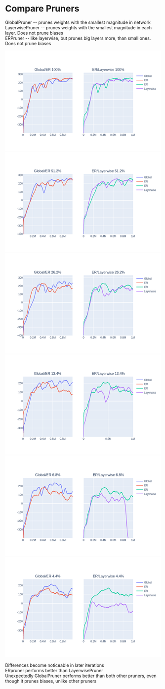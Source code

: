# Compare Pruners

GlobalPruner -- prunes weights with the smallest magnitude in network  
LayerwisePruner -- prunes weights with the smallest magnitude in each layer. Does not prune biases  
ERPruner -- like layerwise, but prunes big layers more, than small ones. Does not prune biases


![100%](/docs/Compare100.png)  
![51%](/docs/Compare51.png)  
![26%](/docs/Compare26.png)  
![13%](/docs/Compare13.png)  
![6.8%](/docs/Compare6.8.png)  
![4.4%](/docs/Compare4.4.png)  


Differences become noticeable in later iterations  
ERpruner performs better than LayerwisePruner  
Unexpectedly GlobalPruner performs better than both other pruners, even though it prunes biases, unlike other pruners  
